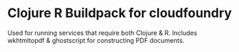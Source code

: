# Clojure R Buildpack for cloudfoundry

Used for running services that require both Clojure & R. Includes wkhtmltopdf &
ghostscript for constructing PDF documents.
